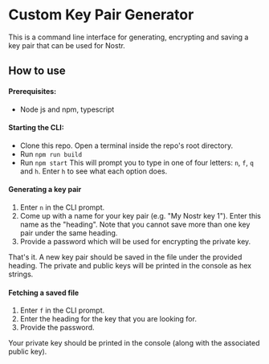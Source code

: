 # Custom Key Pair Generator

This is a command line interface for generating, encrypting and saving a key pair that can be used for Nostr.

## How to use

#### Prerequisites:

- Node js and npm, typescript

#### Starting the CLI:

- Clone this repo. Open a terminal inside the repo's root directory.
- Run `npm run build`
- Run `npm start`
  This will prompt you to type in one of four letters: `n`, `f`, `q` and `h`.
  Enter `h` to see what each option does.

#### Generating a key pair

1. Enter `n` in the CLI prompt.
2. Come up with a name for your key pair (e.g. "My Nostr key 1"). Enter this name as the "heading".
   Note that you cannot save more than one key pair under the same heading.
3. Provide a password which will be used for encrypting the private key.

That's it. A new key pair should be saved in the file under the provided heading. The private
and public keys will be printed in the console as hex strings.

#### Fetching a saved file

1. Enter `f` in the CLI prompt.
2. Enter the heading for the key that you are looking for.
3. Provide the password.

Your private key should be printed in the console (along with the associated public key).
